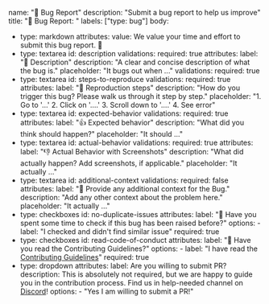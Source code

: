 name: "🐛 Bug Report"
description: "Submit a bug report to help us improve"
title: "🐛 Bug Report: "
labels: ["type: bug"]
body:
  - type: markdown
    attributes:
      value: We value your time and effort to submit this bug report. 🙏
  - type: textarea
    id: description
    validations:
      required: true
    attributes:
      label: "📜 Description"
      description: "A clear and concise description of what the bug is."
      placeholder: "It bugs out when ..."
    validations:
      required: true
  - type: textarea
    id: steps-to-reproduce
    validations:
      required: true
    attributes:
      label: "👟 Reproduction steps"
      description: "How do you trigger this bug? Please walk us through it step by step."
      placeholder: "1. Go to '...'
                    2. Click on '....'
                    3. Scroll down to '....'
                    4. See error"
  - type: textarea
    id: expected-behavior
    validations:
      required: true
    attributes:
      label: "👍 Expected behavior"
      description: "What did you think should happen?"
      placeholder: "It should ..."
  - type: textarea
    id: actual-behavior
    validations:
      required: true
    attributes:
      label: "👎 Actual Behavior with Screenshots"
      description: "What did actually happen? Add screenshots, if applicable."
      placeholder: "It actually ..."
  - type: textarea
    id: additional-context
    validations:
      required: false
    attributes:
      label: "📃 Provide any additional context for the Bug."
      description: "Add any other context about the problem here."
      placeholder: "It actually ..."
  - type: checkboxes
    id: no-duplicate-issues
    attributes:
      label: "👀 Have you spent some time to check if this bug has been raised before?"
      options:
        - label: "I checked and didn't find similar issue"
          required: true
  - type: checkboxes
    id: read-code-of-conduct
    attributes:
      label: "🏢 Have you read the Contributing Guidelines?"
      options:
        - label: "I have read the [Contributing Guidelines](https://github.com/novuhq/novu/blob/main/CONTRIBUTING.md)"
          required: true 
  - type: dropdown
    attributes:
      label: Are you willing to submit PR?
      description: This is absolutely not required, but we are happy to guide you in the contribution process. Find us in help-needed channel on [Discord](https://discord.gg/9wcGSf22PM)!
      options:
        - "Yes I am willing to submit a PR!"
